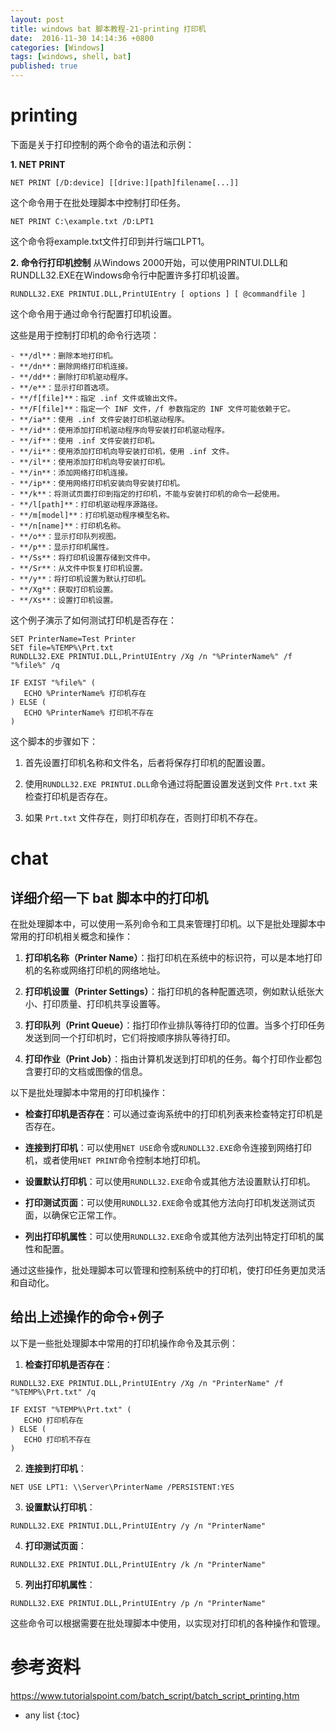 ```yaml
---
layout: post
title: windows bat 脚本教程-21-printing 打印机
date:  2016-11-30 14:14:36 +0800
categories: [Windows]
tags: [windows, shell, bat]
published: true
---
```


# printing

下面是关于打印控制的两个命令的语法和示例：

**1. NET PRINT**
```batch
NET PRINT [/D:device] [[drive:][path]filename[...]]
```
这个命令用于在批处理脚本中控制打印任务。
```batch
NET PRINT C:\example.txt /D:LPT1
```
这个命令将example.txt文件打印到并行端口LPT1。

**2. 命令行打印机控制**
从Windows 2000开始，可以使用PRINTUI.DLL和RUNDLL32.EXE在Windows命令行中配置许多打印机设置。

```batch
RUNDLL32.EXE PRINTUI.DLL,PrintUIEntry [ options ] [ @commandfile ]
```
这个命令用于通过命令行配置打印机设置。

这些是用于控制打印机的命令行选项：

```
- **/dl**：删除本地打印机。
- **/dn**：删除网络打印机连接。
- **/dd**：删除打印机驱动程序。
- **/e**：显示打印首选项。
- **/f[file]**：指定 .inf 文件或输出文件。
- **/F[file]**：指定一个 INF 文件，/f 参数指定的 INF 文件可能依赖于它。
- **/ia**：使用 .inf 文件安装打印机驱动程序。
- **/id**：使用添加打印机驱动程序向导安装打印机驱动程序。
- **/if**：使用 .inf 文件安装打印机。
- **/ii**：使用添加打印机向导安装打印机，使用 .inf 文件。
- **/il**：使用添加打印机向导安装打印机。
- **/in**：添加网络打印机连接。
- **/ip**：使用网络打印机安装向导安装打印机。
- **/k**：将测试页面打印到指定的打印机，不能与安装打印机的命令一起使用。
- **/l[path]**：打印机驱动程序源路径。
- **/m[model]**：打印机驱动程序模型名称。
- **/n[name]**：打印机名称。
- **/o**：显示打印队列视图。
- **/p**：显示打印机属性。
- **/Ss**：将打印机设置存储到文件中。
- **/Sr**：从文件中恢复打印机设置。
- **/y**：将打印机设置为默认打印机。
- **/Xg**：获取打印机设置。
- **/Xs**：设置打印机设置。
```

这个例子演示了如何测试打印机是否存在：

```batch
SET PrinterName=Test Printer
SET file=%TEMP%\Prt.txt
RUNDLL32.EXE PRINTUI.DLL,PrintUIEntry /Xg /n "%PrinterName%" /f "%file%" /q

IF EXIST "%file%" (
   ECHO %PrinterName% 打印机存在
) ELSE (
   ECHO %PrinterName% 打印机不存在
)
```

这个脚本的步骤如下：

1. 首先设置打印机名称和文件名，后者将保存打印机的配置设置。

2. 使用`RUNDLL32.EXE PRINTUI.DLL`命令通过将配置设置发送到文件 `Prt.txt` 来检查打印机是否存在。

3. 如果 `Prt.txt` 文件存在，则打印机存在，否则打印机不存在。

# chat

## 详细介绍一下 bat 脚本中的打印机

在批处理脚本中，可以使用一系列命令和工具来管理打印机。以下是批处理脚本中常用的打印机相关概念和操作：

1. **打印机名称（Printer Name）**：指打印机在系统中的标识符，可以是本地打印机的名称或网络打印机的网络地址。

2. **打印机设置（Printer Settings）**：指打印机的各种配置选项，例如默认纸张大小、打印质量、打印机共享设置等。

3. **打印队列（Print Queue）**：指打印作业排队等待打印的位置。当多个打印任务发送到同一个打印机时，它们将按顺序排队等待打印。

4. **打印作业（Print Job）**：指由计算机发送到打印机的任务。每个打印作业都包含要打印的文档或图像的信息。

以下是批处理脚本中常用的打印机操作：

- **检查打印机是否存在**：可以通过查询系统中的打印机列表来检查特定打印机是否存在。

- **连接到打印机**：可以使用`NET USE`命令或`RUNDLL32.EXE`命令连接到网络打印机，或者使用`NET PRINT`命令控制本地打印机。

- **设置默认打印机**：可以使用`RUNDLL32.EXE`命令或其他方法设置默认打印机。

- **打印测试页面**：可以使用`RUNDLL32.EXE`命令或其他方法向打印机发送测试页面，以确保它正常工作。

- **列出打印机属性**：可以使用`RUNDLL32.EXE`命令或其他方法列出特定打印机的属性和配置。

通过这些操作，批处理脚本可以管理和控制系统中的打印机，使打印任务更加灵活和自动化。

## 给出上述操作的命令+例子

以下是一些批处理脚本中常用的打印机操作命令及其示例：

1. **检查打印机是否存在**：
```batch
RUNDLL32.EXE PRINTUI.DLL,PrintUIEntry /Xg /n "PrinterName" /f "%TEMP%\Prt.txt" /q

IF EXIST "%TEMP%\Prt.txt" (
   ECHO 打印机存在
) ELSE (
   ECHO 打印机不存在
)
```

2. **连接到打印机**：
```batch
NET USE LPT1: \\Server\PrinterName /PERSISTENT:YES
```

3. **设置默认打印机**：
```batch
RUNDLL32.EXE PRINTUI.DLL,PrintUIEntry /y /n "PrinterName"
```

4. **打印测试页面**：
```batch
RUNDLL32.EXE PRINTUI.DLL,PrintUIEntry /k /n "PrinterName"
```

5. **列出打印机属性**：
```batch
RUNDLL32.EXE PRINTUI.DLL,PrintUIEntry /p /n "PrinterName"
``` 

这些命令可以根据需要在批处理脚本中使用，以实现对打印机的各种操作和管理。

# 参考资料

https://www.tutorialspoint.com/batch_script/batch_script_printing.htm

* any list
{:toc}